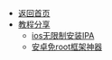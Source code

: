 - [返回首页](/)
- [教程分享](教程分享/)
  - [ios无限制安装IPA](教程分享/ios无限制安装IPA.md)
  - [安卓免root框架神器](教程分享/安卓免root框架神器.md)
